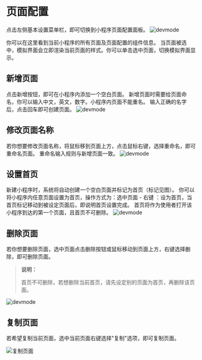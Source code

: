 # 页面配置

点击左侧基本设置菜单栏，即可切换到小程序页面配置面板。
![devmode](https://docimages.blob.core.chinacloudapi.cn/images/Kris/AppsV2/page.png)

你可以在这里看到当前小程序的所有页面及页面配置的组件信息。
当页面被选中，模拟界面会立即渲染当前页面的样式。你可以单击选中页面，切换模拟界面显示。

## 新增页面

点击新增按钮，即可在小程序内添加一个空白页面。
新增页面时需要给页面命名，你可以输入中文，英文，数字。小程序内页面不能重名。
输入正确的名字后，点击回车即可创建页面。
![devmode](https://docimages.blob.core.chinacloudapi.cn/images/Kris/AppsV2/addpages.png)

## 修改页面名称

若你想要修改页面名称，将鼠标移到页面上方，点击鼠标右键，选择重命名，即可重命名页面。
重命名输入规则与新增页面一致。
![devmode](https://docimages.blob.core.chinacloudapi.cn/images/Kris/AppsV2/namedpages.png)

## 设置首页

新建小程序时，系统将自动创建一个空白页面并标记为首页（标记见图）。
你可以将小程序内任意页面设置为首页，操作方式为：选中页面 - 右键 ：设为首页，当首页标记移动到被设定页面后，即说明首页设置完成。
首页将作为使用者打开该小程序到达的第一个页面，且首页不可删除。
![devmode](https://docimages.blob.core.chinacloudapi.cn/images/Kris/AppsV2/setfirstpage.png)

## 删除页面

若你想要删除页面，选中页面点击删除按钮或鼠标移动到页面上方，右键选择删除，即可删除页面。

> **说明：**
>
> 首页不可删除，若想删除当前首页，请先设定别的页面为首页，再删除该页面。

![devmode](https://docimages.blob.core.chinacloudapi.cn/images/Kris/AppsV2/deletepage.png)

## 复制页面

若希望复制当前页面，选中当前页面右键选择"复制"选项，即可复制页面。

![复制页面](https://docimages.blob.core.chinacloudapi.cn/images/Kris/Apps/copypage20210127.png)
